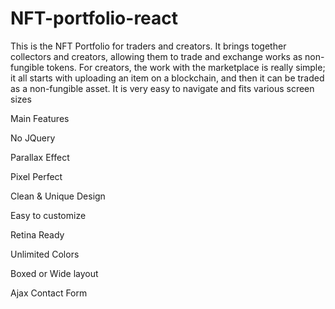 # NFT-portfolio-react

This is the NFT Portfolio for traders and creators. It brings together collectors and creators, allowing them to trade and exchange works as non-fungible tokens. For creators, the work with the marketplace is really simple; it all starts with uploading an item on a blockchain, and then it can be traded as a non-fungible asset. It is very easy to navigate and fits various screen sizes

Main Features


No JQuery

Parallax Effect

Pixel Perfect

Clean & Unique Design

Easy to customize

Retina Ready

Unlimited Colors

Boxed or Wide layout

Ajax Contact Form
